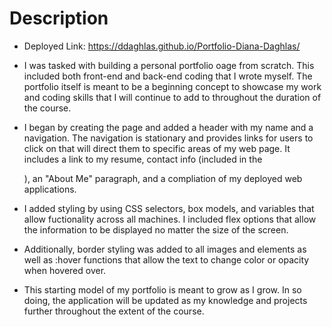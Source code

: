 # Description

- Deployed Link: https://ddaghlas.github.io/Portfolio-Diana-Daghlas/

- I was tasked with building a personal portfolio oage from scratch. This included both front-end and back-end coding that I wrote myself. The portfolio itself is meant to be a beginning concept to showcase my work and coding skills that I will continue to add to throughout the duration of the course. 

- I began by creating the <html> page and added a header with my name and a navigation. The navigation is stationary and provides links for users to click on that will direct them to specific areas of my web page. It includes a link to my resume, contact info (included in the <footer>), an "About Me" paragraph, and a compliation of my deployed web applications. 

- I added styling by using CSS selectors, box models, and variables that allow fuctionality across all machines. I included flex options that allow the information to be displayed no matter the size of the screen.

- Additionally, border styling was added to all images and elements as well as :hover functions that allow the text to change color or opacity when hovered over. 

- This starting model of my portfolio is meant to grow as I grow. In so doing, the application will be updated as my knowledge and projects further throughout the extent of the course. 